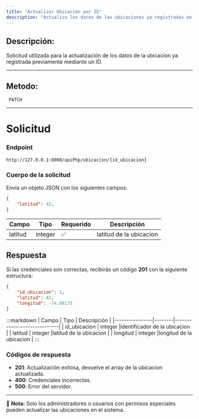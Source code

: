 ```yaml
---
title: "Actualizar Ubicación por ID"
description: "Actualiza los datos de las ubicaciones ya registradas en el sistema por su Id."
---
```



## Descripción:
Solicitud utilizada para la actualización de los datos de la ubicacion ya registrada previamente mediante un ID.

---


## Metodo: 
```
 PATCH
```
---


# **Solicitud**

### **Endpoint**
```
http://127.0.0.1:8000/apiPhp/ubicacion/{id_ubicacion}
```

### **Cuerpo de la solicitud**
Envía un objeto JSON con los siguientes campos:

```json
{
    "latitud": 42,
}
```

| Campo           | Tipo   | Requerido | Descripción                |
|----------------|--------|-----------|-----------------------------|
| latitud        | integer | ✅       | latitud de la ubicacion|


## **Respuesta**

Si las credenciales son correctas, recibirás un código **201** con la siguiente estructura:

```json
{
    "id_ubicacion": 1,
    "latitud": 42,
    "longitud": -74.08175
}
```

:::markdown
| Campo           | Tipo   | Descripción                |
|----------------|--------|-----------------------------|
| id_ubicacion           | integer |identificador de la ubicacion   |
| latitud      | integer |latitud de la ubicacion  |
| longitud     | integer |longitud de la ubicacion |
:::


### **Códigos de respuesta**
- **201**: Actualización exitosa, devuelve el array de la ubicacion actualizada.
- **400**: Credenciales incorrectas.
- **500**: Error del servidor.

---

📄 **Nota:**  Solo los administradores o usuarios con permisos especiales pueden actualizar las ubicaciones en el sistema.

